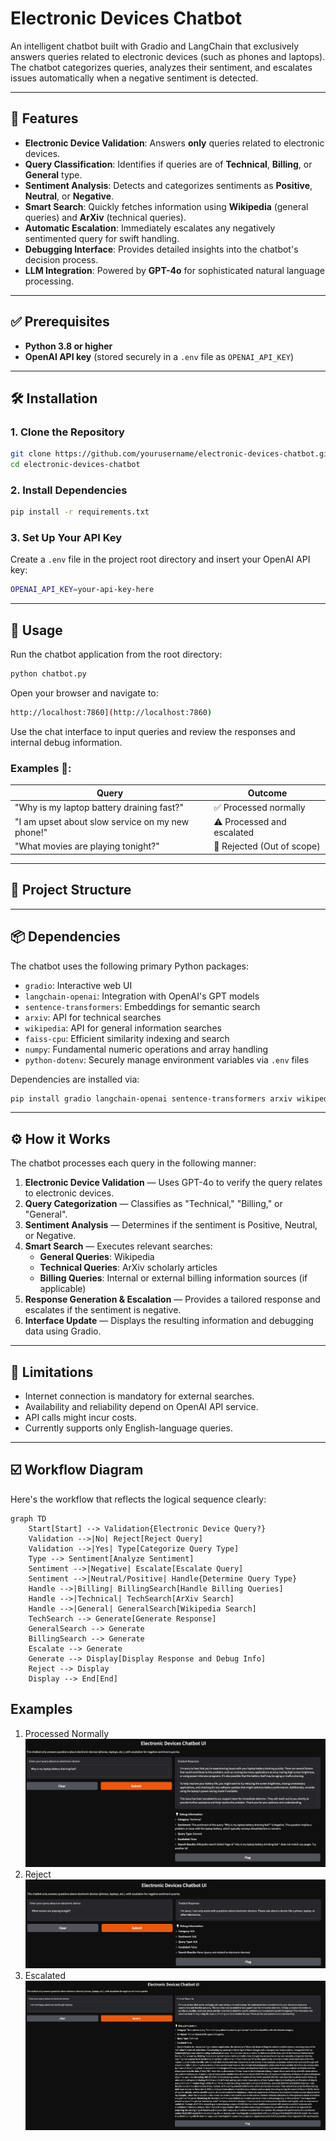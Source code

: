 # Electronic Devices Chatbot

An intelligent chatbot built with Gradio and LangChain that exclusively answers queries related to electronic devices (such as phones and laptops). The chatbot categorizes queries, analyzes their sentiment, and escalates issues automatically when a negative sentiment is detected.

---

## 🚀 Features

- **Electronic Device Validation**: Answers **only** queries related to electronic devices.
- **Query Classification**: Identifies if queries are of **Technical**, **Billing**, or **General** type.
- **Sentiment Analysis**: Detects and categorizes sentiments as **Positive**, **Neutral**, or **Negative**.
- **Smart Search**: Quickly fetches information using **Wikipedia** (general queries) and **ArXiv** (technical queries).
- **Automatic Escalation**: Immediately escalates any negatively sentimented query for swift handling.
- **Debugging Interface**: Provides detailed insights into the chatbot's decision process.
- **LLM Integration**: Powered by **GPT-4o** for sophisticated natural language processing.

---

## ✅ Prerequisites

- **Python 3.8 or higher**
- **OpenAI API key** (stored securely in a `.env` file as `OPENAI_API_KEY`)

---

## 🛠 Installation

### 1. Clone the Repository

```bash
git clone https://github.com/yourusername/electronic-devices-chatbot.git
cd electronic-devices-chatbot
```

### 2. Install Dependencies

```bash
pip install -r requirements.txt
```

### 3. Set Up Your API Key

Create a `.env` file in the project root directory and insert your OpenAI API key:

```bash
OPENAI_API_KEY=your-api-key-here
```

---

## 🎯 Usage

Run the chatbot application from the root directory:

```bash
python chatbot.py
```

Open your browser and navigate to:

```bash
http://localhost:7860](http://localhost:7860)
```

Use the chat interface to input queries and review the responses and internal debug information.

### Examples 📝:

| Query                                            | Outcome                          |
|--------------------------------------------------|----------------------------------|
| "Why is my laptop battery draining fast?"        | ✅ Processed normally            |
| "I am upset about slow service on my new phone!" | ⚠️ Processed and escalated      |
| "What movies are playing tonight?"               | 🚫 Rejected (Out of scope)      |

---

## 📂 Project Structure


---

## 📦 Dependencies

The chatbot uses the following primary Python packages:

- `gradio`: Interactive web UI
- `langchain-openai`: Integration with OpenAI's GPT models
- `sentence-transformers`: Embeddings for semantic search
- `arxiv`: API for technical searches
- `wikipedia`: API for general information searches
- `faiss-cpu`: Efficient similarity indexing and search
- `numpy`: Fundamental numeric operations and array handling
- `python-dotenv`: Securely manage environment variables via `.env` files

Dependencies are installed via:

```bash
pip install gradio langchain-openai sentence-transformers arxiv wikipedia faiss-cpu numpy python-dotenv
```

---

## ⚙️ How it Works

The chatbot processes each query in the following manner:

1. **Electronic Device Validation** — Uses GPT-4o to verify the query relates to electronic devices.
2. **Query Categorization** — Classifies as "Technical," "Billing," or "General".
3. **Sentiment Analysis** — Determines if the sentiment is Positive, Neutral, or Negative.
4. **Smart Search** — Executes relevant searches:
   - **General Queries**: Wikipedia
   - **Technical Queries**: ArXiv scholarly articles
   - **Billing Queries**: Internal or external billing information sources (if applicable)
5. **Response Generation & Escalation** — Provides a tailored response and escalates if the sentiment is negative.
6. **Interface Update** — Displays the resulting information and debugging data using Gradio.

---

## 📌 Limitations

- Internet connection is mandatory for external searches.
- Availability and reliability depend on OpenAI API service.
- API calls might incur costs.
- Currently supports only English-language queries.

---

## ☑️ Workflow Diagram

Here's the workflow that reflects the logical sequence clearly:

```mermaid
graph TD
    Start[Start] --> Validation{Electronic Device Query?}
    Validation -->|No| Reject[Reject Query]
    Validation -->|Yes| Type[Categorize Query Type]
    Type --> Sentiment[Analyze Sentiment]
    Sentiment -->|Negative| Escalate[Escalate Query]
    Sentiment -->|Neutral/Positive| Handle{Determine Query Type}
    Handle -->|Billing| BillingSearch[Handle Billing Queries]
    Handle -->|Technical| TechSearch[ArXiv Search]
    Handle -->|General| GeneralSearch[Wikipedia Search]
    TechSearch --> Generate[Generate Response]
    GeneralSearch --> Generate
    BillingSearch --> Generate
    Escalate --> Generate
    Generate --> Display[Display Response and Debug Info]
    Reject --> Display
    Display --> End[End]
```

## Examples
1. Processed Normally![img.png](png/img.png)
2. Reject ![img_1.png](png/img_1.png)
3. Escalated ![img.png](png/3.png)